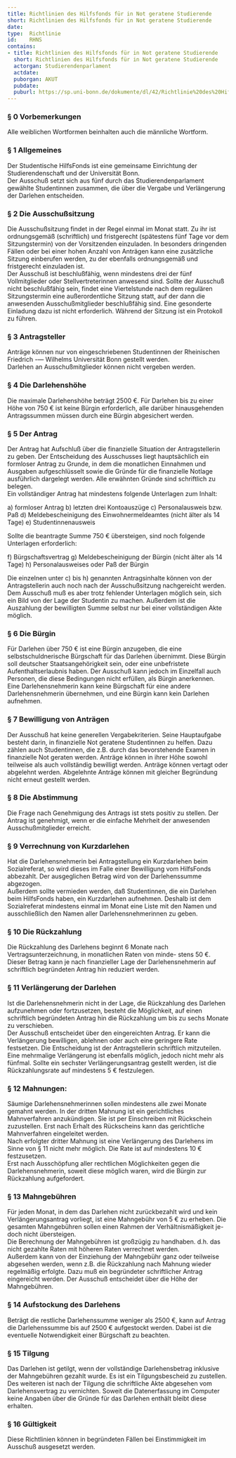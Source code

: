 ```yaml
---
title: Richtlinien des Hilfsfonds für in Not geratene Studierende
short: Richtlinien des Hilfsfonds für in Not geratene Studierende
date:  
type:  Richtlinie
id:    RHNS
contains:
- title: Richtlinien des Hilfsfonds für in Not geratene Studierende
  short: Richtlinien des Hilfsfonds für in Not geratene Studierende
  actorgan: Studierendenparlament
  actdate:  
  puborgan: AKUT
  pubdate:  
  puburl: https://sp.uni-bonn.de/dokumente/dl/42/Richtlinie%20des%20Hifos.pdf
---
```



### § 0 Vorbemerkungen

Alle weiblichen Wortformen beinhalten auch die männliche Wortform.


### § 1 Allgemeines

Der Studentische HilfsFonds ist eine gemeinsame Einrichtung der Studierendenschaft und der Universität Bonn.  
Der Ausschuß setzt sich aus fünf durch das Studierendenparlament gewählte Studentinnen zusammen, die über die
Vergabe und Verlängerung der Darlehen entscheiden.

### § 2 Die Ausschußsitzung

Die Ausschußsitzung findet in der Regel einmal im Monat statt. Zu ihr ist ordnungsgemäß (schriftlich) und 
fristgerecht (spätestens fünf Tage vor dem Sitzungstermin) von der Vorsitzenden einzuladen. In besonders dringenden
Fällen oder bei einer hohen Anzahl von Anträgen kann eine zusätzliche Sitzung einberufen werden, zu der ebenfalls 
ordnungsgemäß und fristgerecht einzuladen ist.  
Der Ausschuß ist beschlußfähig, wenn mindestens drei der fünf Vollmitglieder oder Stellvertreterinnen anwesend
sind. Sollte der Ausschuß nicht beschlußfähig sein, findet eine Viertelstunde nach dem regulären Sitzungstermin
eine außerordentliche Sitzung statt, auf der dann die anwesenden Ausschußmitglieder beschlußfähig sind. Eine 
gesonderte Einladung dazu ist nicht erforderlich. Während der Sitzung ist ein Protokoll zu führen.


### § 3 Antragsteller

Anträge können nur von eingeschriebenen Studentinnen der Rheinischen Friedrich -— Wilhelms Universität Bonn
gestellt werden.  
Darlehen an Ausschußmitglieder können nicht vergeben werden.

### § 4 Die Darlehenshöhe

Die maximale Darlehenshöhe beträgt 2500 €. Für Darlehen bis zu einer Höhe von 750 € ist keine Bürgin erforderlich,
alle darüber hinausgehenden Antragssummen müssen durch eine Bürgin abgesichert werden.


### § 5 Der Antrag

Der Antrag hat Aufschluß über die finanzielle Situation der Antragstellerin zu geben. Der Entscheidung des Ausschusses
liegt hauptsächlich ein formloser Antrag zu Grunde, in dem die monatlichen Einnahmen und Ausgaben
aufgeschlüsselt sowie die Gründe für die finanzielle Notlage ausführlich dargelegt werden. Alle erwähnten Gründe
sind schriftlich zu belegen.  
Ein vollständiger Antrag hat mindestens folgende Unterlagen zum Inhalt:

a) formloser Antrag
b) letzten drei Kontoauszüge
c) Personalausweis bzw. Paß
d) Meldebescheinigung des Einwohnermeldeamtes (nicht älter als 14 Tage)
e) Studentinnenausweis

Sollte die beantragte Summe 750 € übersteigen, sind noch folgende Unterlagen erforderlich:

f) Bürgschaftsvertrag
g) Meldebescheinigung der Bürgin (nicht älter als 14 Tage)
h) Personalausweises oder Paß der Bürgin

Die einzelnen unter c) bis h) genannten Antragsinhalte können von der Antragstellerin auch noch nach der 
Ausschußsitzung nachgereicht werden. Dem Ausschuß muß es aber trotz fehlender Unterlagen möglich sein, sich ein
Bild von der Lage der Studentin zu machen. Außerdem ist die Auszahlung der bewilligten Summe selbst nur bei
einer vollständigen Akte möglich.


### § 6 Die Bürgin

Für Darlehen über 750 € ist eine Bürgin anzugeben, die eine selbstschuldnerische Bürgschaft für das Darlehen
übernimmt. Diese Bürgin soll deutscher Staatsangehörigkeit sein, oder eine unbefristete Aufenthaltserlaubnis haben. 
Der Ausschuß kann jedoch im Einzelfall auch Personen, die diese Bedingungen nicht erfüllen, als Bürgin anerkennen.  
Eine Darlehensnehmerin kann keine Bürgschaft für eine andere Darlehensnehmerin übernehmen, und eine Bürgin
kann kein Darlehen aufnehmen.


### § 7 Bewilligung von Anträgen

Der Ausschuß hat keine generellen Vergabekriterien. Seine Hauptaufgabe besteht darin, in finanzielle Not geratene
Studentinnen zu helfen. Dazu zählen auch Studentinnen, die z.B. durch das bevorstehende Examen in finanzielle
Not geraten werden.
Anträge können in ihrer Höhe sowohl teilweise als auch vollständig bewilligt werden. Anträge können vertagt oder
abgelehnt werden. Abgelehnte Anträge können mit gleicher Begründung nicht erneut gestellt werden.


### § 8 Die Abstimmung

Die Frage nach Genehmigung des Antrags ist stets positiv zu stellen. Der Antrag ist genehmigt, wenn er die einfache
Mehrheit der anwesenden Ausschußmitglieder erreicht.


### § 9 Verrechnung von Kurzdarlehen

Hat die Darlehensnehmerin bei Antragstellung ein Kurzdarlehen beim Sozialreferat, so wird dieses im Falle einer
Bewilligung vom HilfsFonds abbezahlt. Der ausgeglichen Betrag wird von der Darlehenssumme abgezogen.  
Außerdem sollte vermieden werden, daß Studentinnen, die ein Darlehen beim HilfsFonds haben, ein Kurzdarlehen
aufnehmen. Deshalb ist dem Sozialreferat mindestens einmal im Monat eine Liste mit den Namen und ausschließlich
den Namen aller Darlehensnehmerinnen zu geben.


### § 10 Die Rückzahlung

Die Rückzahlung des Darlehens beginnt 6 Monate nach Vertragsunterzeichnung, in monatlichen Raten von minde-
stens 50 €. Dieser Betrag kann je nach finanzieller Lage der Darlehensnehmerin auf schriftlich begründeten Antrag
hin reduziert werden.


### § 11 Verlängerung der Darlehen

Ist die Darlehensnehmerin nicht in der Lage, die Rückzahlung des Darlehen aufzunehmen oder fortzusetzen, 
besteht die Möglichkeit, auf einen schriftlich begründeten Antrag hin die Rückzahlung um bis zu sechs Monate zu
verschieben.  
Der Ausschuß entscheidet über den eingereichten Antrag. Er kann die Verlängerung bewilligen, ablehnen oder
auch eine geringere Rate festsetzen. Die Entscheidung ist der Antragstellerin schriftlich mitzuteilen.  
Eine mehrmalige Verlängerung ist ebenfalls möglich, jedoch nicht mehr als fünfmal. Sollte ein sechster 
Verlängerungsantrag gestellt werden, ist die Rückzahlungsrate auf mindestens 5 € festzulegen.


### § 12 Mahnungen:

Säumige Darlehensnehmerinnen sollen mindestens alle zwei Monate gemahnt werden. In der dritten Mahnung ist
ein gerichtliches Mahnverfahren anzukündigen. Sie ist per Einschreiben mit Rückschein zuzustellen. Erst nach Erhalt
des Rückscheins kann das gerichtliche Mahnverfahren eingeleitet werden.  
Nach erfolgter dritter Mahnung ist eine Verlängerung des Darlehens im Sinne von § 11 nicht mehr möglich. Die
Rate ist auf mindestens 10 € festzusetzen.  
Erst nach Ausschöpfung aller rechtlichen Möglichkeiten gegen die Darlehensnehmerin, soweit diese möglich waren,
wird die Bürgin zur Rückzahlung aufgefordert.


### § 13 Mahngebühren

Für jeden Monat, in dem das Darlehen nicht zurückbezahlt wird und kein Verlängerungsantrag vorliegt, ist eine
Mahngebühr von 5 € zu erheben. Die gesamten Mahngebühren sollen einen Rahmen der Verhältnismäßigkeit je-
doch nicht übersteigen.  
Die Berechnung der Mahngebühren ist großzügig zu handhaben. d.h. das nicht gezahlte Raten mit höheren Raten
verrechnet werden.  
Außerdem kann von der Einziehung der Mahngebühr ganz oder teilweise abgesehen werden, wenn z.B. die Rückzahlung
nach Mahnung wieder regelmäßig erfolgte. Dazu muß ein begründeter schriftlicher Antrag eingereicht
werden. Der Ausschuß entscheidet über die Höhe der Mahngebühren.


### § 14 Aufstockung des Darlehens

Beträgt die restliche Darlehenssumme weniger als 2500 €, kann auf Antrag die Darlehenssumme bis auf 2500 €
aufgestockt werden. Dabei ist die eventuelle Notwendigkeit einer Bürgschaft zu beachten.


### § 15 Tilgung

Das Darlehen ist getilgt, wenn der vollständige Darlehensbetrag inklusive der Mahngebühren gezahlt wurde. Es ist
ein Tilgungsbescheid zu zustellen.  
Des weiteren ist nach der Tilgung die schriftliche Akte abgesehen vom Darlehensvertrag zu vernichten. Soweit die
Datenerfassung im Computer keine Angaben über die Gründe für das Darlehen enthält bleibt diese erhalten.


### § 16 Gültigkeit

Diese Richtlinien können in begründeten Fällen bei Einstimmigkeit im Ausschuß ausgesetzt werden.
